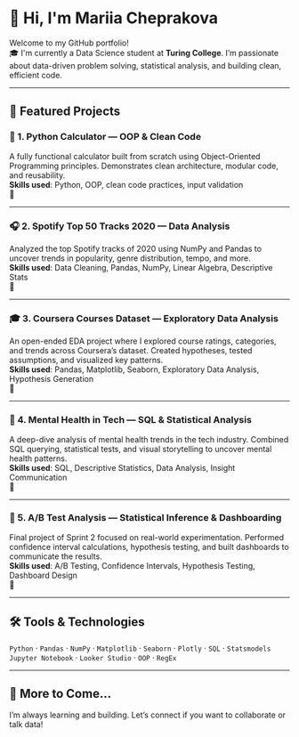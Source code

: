 # 👋 Hi, I'm Mariia Cheprakova

Welcome to my GitHub portfolio!  
🎓 I'm currently a Data Science student at **Turing College**.
 I’m passionate about data-driven problem solving, statistical analysis, and building clean, efficient code.

---

## 🧠 Featured Projects

### 🧮 1. Python Calculator — OOP & Clean Code
A fully functional calculator built from scratch using Object-Oriented Programming principles. Demonstrates clean architecture, modular code, and reusability.  
**Skills used**: Python, OOP, clean code practices, input validation  
🔗 [](#)

---

### 🎧 2. Spotify Top 50 Tracks 2020 — Data Analysis
Analyzed the top Spotify tracks of 2020 using NumPy and Pandas to uncover trends in popularity, genre distribution, tempo, and more.  
**Skills used**: Data Cleaning, Pandas, NumPy, Linear Algebra, Descriptive Stats  
🔗 [](#)

---

### 🎓 3. Coursera Courses Dataset — Exploratory Data Analysis
An open-ended EDA project where I explored course ratings, categories, and trends across Coursera’s dataset. Created hypotheses, tested assumptions, and visualized key patterns.  
**Skills used**: Pandas, Matplotlib, Seaborn, Exploratory Data Analysis, Hypothesis Generation  
🔗 [](#)

---

### 🧠 4. Mental Health in Tech — SQL & Statistical Analysis
A deep-dive analysis of mental health trends in the tech industry. Combined SQL querying, statistical tests, and visual storytelling to uncover mental health patterns.  
**Skills used**: SQL, Descriptive Statistics, Data Analysis, Insight Communication  
🔗 [](#)

---

### 🧪 5. A/B Test Analysis — Statistical Inference & Dashboarding
Final project of Sprint 2 focused on real-world experimentation. Performed confidence interval calculations, hypothesis testing, and built dashboards to communicate the results.  
**Skills used**: A/B Testing, Confidence Intervals, Hypothesis Testing, Dashboard Design  
🔗 [](#)

---

## 🛠️ Tools & Technologies

`Python` · `Pandas` · `NumPy` · `Matplotlib` · `Seaborn` · `Plotly` · `SQL` · `Statsmodels`  
`Jupyter Notebook` · `Looker Studio` · `OOP` · `RegEx`

---

## 🚀 More to Come...

I’m always learning and building. Let’s connect if you want to collaborate or talk data!

